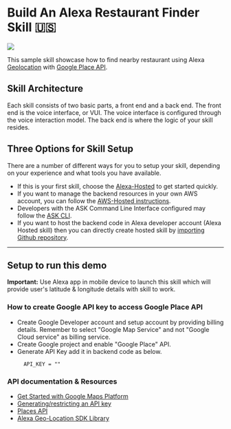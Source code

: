 #  Build An Alexa Restaurant Finder Skill 🇺🇸
<img src="https://m.media-amazon.com/images/G/01/mobile-apps/dex/alexa/alexa-skills-kit/tutorials/quiz-game/header._TTH_.png" />

This sample skill showcase how to find nearby restaurant using Alexa [Geolocation](https://developer.amazon.com/en-US/docs/alexa/custom-skills/location-services-for-alexa-skills.html) with [Google Place API](https://developers.google.com/maps/documentation/places/web-service/overview).

## Skill Architecture
Each skill consists of two basic parts, a front end and a back end.
The front end is the voice interface, or VUI.
The voice interface is configured through the voice interaction model.
The back end is where the logic of your skill resides.

## Three Options for Skill Setup
There are a number of different ways for you to setup your skill, depending on your experience and what tools you have available.

 * If this is your first skill, choose the [Alexa-Hosted](https://developer.amazon.com/en-US/docs/alexa/hosted-skills/build-a-skill-end-to-end-using-an-alexa-hosted-skill.html) to get started quickly.
 * If you want to manage the backend resources in your own AWS account, you can follow the [AWS-Hosted instructions](https://developer.amazon.com/en-US/docs/alexa/custom-skills/host-a-custom-skill-as-an-aws-lambda-function.html).
 * Developers with the ASK Command Line Interface configured may follow the [ASK CLI](https://developer.amazon.com/en-US/docs/alexa/smapi/quick-start-alexa-skills-kit-command-line-interface.html).
 * If you want to host the backend code in Alexa developer account (Alexa Hosted skill) then you can directly create hosted skill by [importing Github repository](https://developer.amazon.com/en-US/docs/alexa/hosted-skills/alexa-hosted-skills-git-import.html).

---

## Setup to run this demo

**Important:** Use Alexa app in mobile device to launch this skill which will provide user's latitude & longitude details with skill to work.

### How to create Google API key to access Google Place API

* Create Google Developer account and setup account by providing billing details. Remember to select "Google Map Service" and not "Google Cloud service" as billing service.
* Create Google project and enable "Google Place" API.
* Generate API Key add it in backend code as below.
  ```
    API_KEY = ""
  ```


### API documentation & Resources

- [Get Started with Google Maps Platform](https://developers.google.com/maps/gmp-get-started)
- [Generating/restricting an API key](https://developers.google.com/maps/gmp-get-started#api-key)
- [Places API](https://developers.google.com/places/)
- [Alexa Geo-Location SDK Library](https://alexa-skills-kit-python-sdk.readthedocs.io/en/latest/models/ask_sdk_model.interfaces.geolocation.html)
